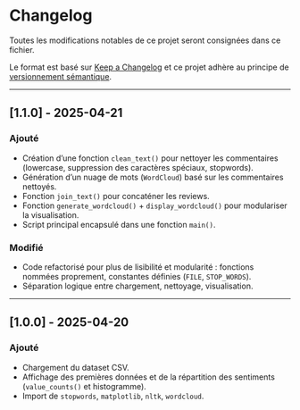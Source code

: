 # Changelog

Toutes les modifications notables de ce projet seront consignées dans ce fichier.

Le format est basé sur [Keep a Changelog](https://keepachangelog.com/fr/1.0.0/)
et ce projet adhère au principe de [versionnement sémantique](https://semver.org/lang/fr/).

---

## [1.1.0] - 2025-04-21

### Ajouté
- Création d’une fonction `clean_text()` pour nettoyer les commentaires (lowercase, suppression des caractères spéciaux, stopwords).
- Génération d’un nuage de mots (`WordCloud`) basé sur les commentaires nettoyés.
- Fonction `join_text()` pour concaténer les reviews.
- Fonction `generate_wordcloud()` + `display_wordcloud()` pour modulariser la visualisation.
- Script principal encapsulé dans une fonction `main()`.

### Modifié
- Code refactorisé pour plus de lisibilité et modularité : fonctions nommées proprement, constantes définies (`FILE`, `STOP_WORDS`).
- Séparation logique entre chargement, nettoyage, visualisation.

---

## [1.0.0] - 2025-04-20

### Ajouté
- Chargement du dataset CSV.
- Affichage des premières données et de la répartition des sentiments (`value_counts()` et histogramme).
- Import de `stopwords`, `matplotlib`, `nltk`, `wordcloud`.
